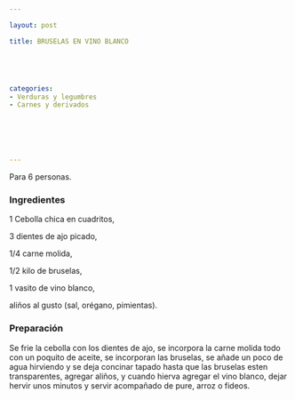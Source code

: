 ```yaml
---

layout: post

title: BRUSELAS EN VINO BLANCO





categories:
- Verduras y legumbres
- Carnes y derivados






---
```


Para 6 personas.

<h3>Ingredientes</h3>

1 Cebolla chica en cuadritos,

3 dientes de ajo picado,

1/4 carne molida,

1/2 kilo de bruselas,

1 vasito de vino blanco,

aliños al gusto (sal, orégano, pimientas).

<h3>Preparación</h3>

Se frie la cebolla con los dientes de ajo, se incorpora la carne molida todo con un poquito de aceite, se incorporan las bruselas, se añade un poco de agua hirviendo y se deja concinar tapado hasta que las bruselas esten transparentes, agregar aliños, y cuando hierva agregar el vino blanco, dejar hervir unos minutos y servir acompañado de pure, arroz o fideos.